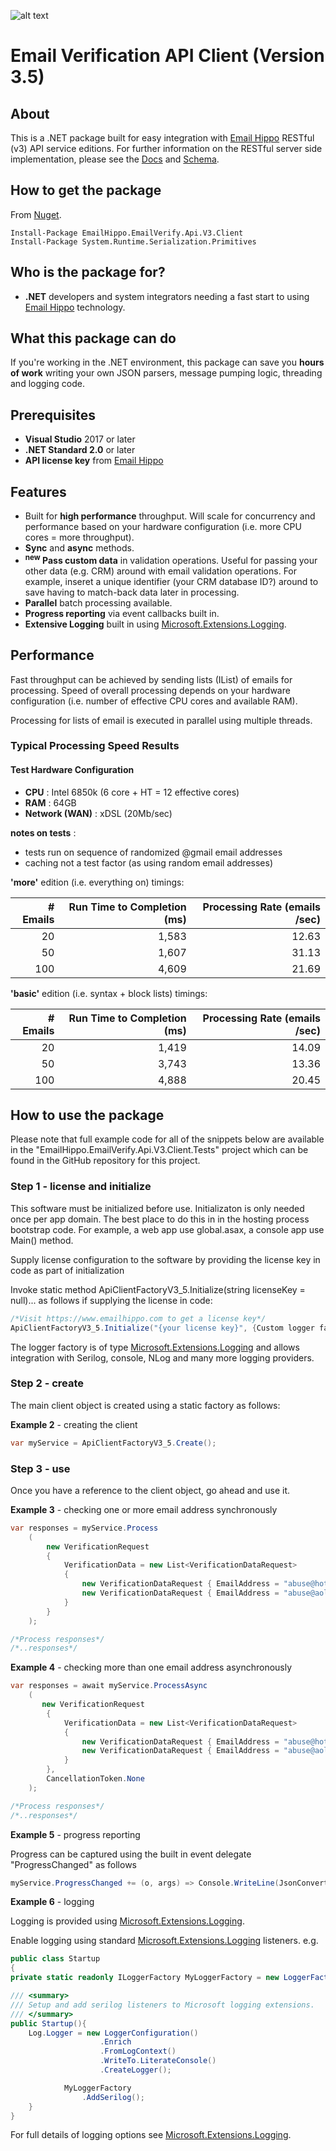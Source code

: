 [logo]: https://s3.amazonaws.com/emailhippo/bizbranding/co.logos/eh-horiz-695x161.png "Email Hippo"
[Email Hippo]: https://www.emailhippo.com
[Docs]: https://api-docs.emailhippo.com
[Schema]: https://api.hippoapi.com/swagger
[Microsoft.Extensions.Logging]: https://docs.microsoft.com/en-us/aspnet/core/fundamentals/logging

![alt text][logo]

# Email Verification API Client (Version 3.5)

## About
This is a .NET package built for easy integration with [Email Hippo] RESTful (v3) API service editions. For
further information on the RESTful server side implementation, please see the [Docs] and [Schema].

## How to get the package
From [Nuget](http://nuget.org).
```
Install-Package EmailHippo.EmailVerify.Api.V3.Client
Install-Package System.Runtime.Serialization.Primitives
```

## Who is the package for?
 * __.NET__ developers and system integrators needing a fast start to using [Email Hippo] technology.

## What this package can do
If you're working in the .NET environment, this package can save you __hours of work__ writing your own JSON parsers, message pumping logic, threading and logging code.

## Prerequisites
 * __Visual Studio__ 2017 or later
 * __.NET Standard 2.0__ or later
 * __API license key__ from [Email Hippo]

## Features
 * Built for __high performance__ throughput. Will scale for concurrency and performance based on your hardware configuration (i.e. more CPU cores = more throughput).
 * __Sync__ and __async__ methods.
 * __<sup>new</sup> Pass custom data__ in validation operations. Useful for passing your other data (e.g. CRM) around with email validation operations. For example, inseret a unique identifier (your CRM database ID?) around to save having to match-back data later in processing.
 * __Parallel__ batch processing available.
 * __Progress reporting__ via event callbacks built in.
 * __Extensive Logging__ built in using [Microsoft.Extensions.Logging].

## Performance
Fast throughput can be achieved by sending lists (IList<string>) of emails for processing. Speed of overall processing depends on your hardware configuration (i.e. number of effective CPU cores and available RAM).

Processing for lists of email is executed in parallel using multiple threads.

### Typical Processing Speed Results

#### Test Hardware Configuration
* __CPU__ : Intel 6850k (6 core + HT = 12 effective cores)
* __RAM__ : 64GB
* __Network (WAN)__ : xDSL (20Mb/sec)

__notes on tests__ :
 * tests run on sequence of randomized @gmail email addresses
 * caching not a test factor (as using random email addresses)

__'more'__ edition (i.e. everything on) timings:

| # Emails | Run Time to Completion (ms)  | Processing Rate  (emails /sec) |
|---------:|-----------------------------:|-------------------------------:|
|       20 |                        1,583 |                          12.63 |
|       50 |                        1,607 |                          31.13 |
|      100 |                        4,609 |                          21.69 |

__'basic'__ edition (i.e. syntax + block lists) timings:

| # Emails | Run Time to Completion (ms)  | Processing Rate  (emails /sec) |
|---------:|-----------------------------:|-------------------------------:|
|       20 |                        1,419 |                          14.09 |
|       50 |                        3,743 |                          13.36 |
|      100 |                        4,888 |                          20.45 |

## How to use the package
Please note that full example code for all of the snippets below are available in the "EmailHippo.EmailVerify.Api.V3.Client.Tests" 
project which can be found in the GitHub repository for this project.

### Step 1 - license and initialize
This software must be initialized before use. Initializaton is only needed once per app domain. The best place to do this in in the hosting process bootstrap code. For example, a web app use global.asax, a console app use Main() method.

Supply license configuration to the software by providing the license key in code as part of initialization

Invoke static method ApiClientFactoryV3_5.Initialize(string licenseKey = null)... as follows if supplying the license in code:
```C#
/*Visit https://www.emailhippo.com to get a license key*/
ApiClientFactoryV3_5.Initialize("{your license key}", {Custom logger factory} [optional]);
```
The logger factory is of type [Microsoft.Extensions.Logging] and allows integration with Serilog, console, NLog and many more logging providers.


### Step 2 - create
The main client object is created using a static factory as follows:

__Example 2__ - creating the client
```c#
var myService = ApiClientFactoryV3_5.Create();
```

### Step 3 - use
Once you have a reference to the client object, go ahead and use it.

__Example 3__ - checking one or more email address synchronously
```c#
var responses = myService.Process
    (
        new VerificationRequest 
        { 
            VerificationData = new List<VerificationDataRequest> 
            {
                new VerificationDataRequest { EmailAddress = "abuse@hotmail.com", ServiceType = ServiceType.More, OtherData = "d1" },
                new VerificationDataRequest { EmailAddress = "abuse@aol.com", ServiceType = ServiceType.More, OtherData = "d2" }
            }
        }
    );

/*Process responses*/
/*..responses*/
```

__Example 4__ - checking more than one email address asynchronously
```c#
var responses = await myService.ProcessAsync
    (
       new VerificationRequest 
        { 
            VerificationData = new List<VerificationDataRequest> 
            {
                new VerificationDataRequest { EmailAddress = "abuse@hotmail.com", ServiceType = ServiceType.More, OtherData = "d1" },
                new VerificationDataRequest { EmailAddress = "abuse@aol.com", ServiceType = ServiceType.More, OtherData = "d2" }
            }
        },
        CancellationToken.None
    );

/*Process responses*/
/*..responses*/
```

__Example 5__ - progress reporting

Progress can be captured using the built in event delegate "ProgressChanged" as follows
```c#
myService.ProgressChanged += (o, args) => Console.WriteLine(JsonConvert.SerializeObject(args));
```

__Example 6__ - logging

Logging is provided using [Microsoft.Extensions.Logging].

Enable logging using standard [Microsoft.Extensions.Logging] listeners.
e.g.
```c#
public class Startup
{
private static readonly ILoggerFactory MyLoggerFactory = new LoggerFactory();

/// <summary>
/// Setup and add serilog listeners to Microsoft logging extensions.
/// </summary>
public Startup(){
    Log.Logger = new LoggerConfiguration()
                    .Enrich
                    .FromLogContext()
                    .WriteTo.LiterateConsole()
                    .CreateLogger();

            MyLoggerFactory
                .AddSerilog();
    }
}
```

For full details of logging options see [Microsoft.Extensions.Logging].
